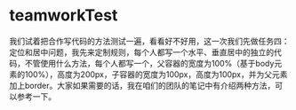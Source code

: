 # teamworkTest
我们试着把合作写代码的方法测试一遍，看看好不好用，这一次我们先做任务四：定位和居中问题，我先来定制规则，每个人都写一个水平、垂直居中的独立的代码，不管使用什么方法，每个人都写一个，父容器的宽度为100%（基于body元素的100%），高度为200px，子容器的宽度为100px，高度为100px，并为父元素加上border。大家如果需要的话，我在咱们的团队的笔记中有介绍两种方法，可以参考一下。
